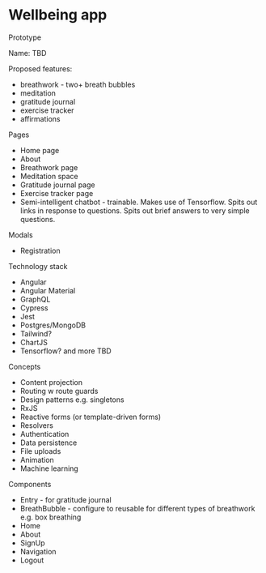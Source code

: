 # Wellbeing app


Prototype

Name: TBD 

Proposed features:

* breathwork - two+ breath bubbles
* meditation
* gratitude journal
* exercise tracker
* affirmations 

Pages

* Home page
* About
* Breathwork page
* Meditation space
* Gratitude journal page
* Exercise tracker page
* Semi-intelligent chatbot - trainable. Makes use of Tensorflow. Spits out links in response to questions. Spits out brief answers to very simple questions.

Modals

* Registration


Technology stack

* Angular
* Angular Material
* GraphQL
* Cypress
* Jest
* Postgres/MongoDB
* Tailwind?
* ChartJS
* Tensorflow?
and more TBD


Concepts

* Content projection
* Routing w route guards
* Design patterns e.g. singletons
* RxJS
* Reactive forms (or template-driven forms)
* Resolvers
* Authentication
* Data persistence 
* File uploads
* Animation
* Machine learning

Components

* Entry - for gratitude journal
* BreathBubble - configure to reusable for different types of breathwork e.g. box breathing
* Home
* About
* SignUp
* Navigation
* Logout

